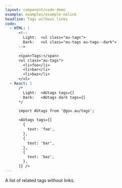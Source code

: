 ```yaml
---
layout: component/code-demo
example: examples/example-nolink
headline: Tags without links
code:
  - HTML: |
      <!--
        Light:  <ul class="au-tags">
        Dark:   <ul class="au-tags au-tags--dark">
      -->

      <span>Tags:</span>
      <ul class="au-tags">
        <li>foo</li>
        <li>bar</li>
        <li>baz</li>
      </ul>
  - React: |
      /*
        Light:  <AUtags tags={[
        Dark:   <AUtags dark tags={[
      */

      import AUtags from '@gov.au/tags';

      <AUtags tags={[
        {
          text: 'foo',
        },
        {
          text: 'bar',
        },
        {
          text: 'baz',
        },
      ]} />
---
```


A list of related tags without links.
